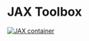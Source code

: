 # JAX Toolbox

[![JAX container](https://github.com/NVIDIA/JAX-Toolbox/actions/workflows/jax.yaml/badge.svg)](https://github.com/NVIDIA/JAX-Toolbox/actions/workflows/jax.yaml)
